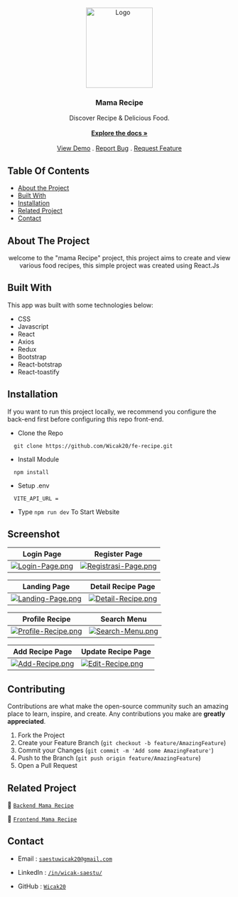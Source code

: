 <br/>
<p align="center">
  <a href="https://github.com/Wicak20/fe-recipe">
    <img src="https://i.postimg.cc/Xq7rdzF9/logo.png" alt="Logo" width="150" height="180">
  </a>

  <h3 align="center">Mama Recipe</h3>

  <p align="center">
    Discover Recipe & Delicious Food.
    <br/>
    <br/>
    <a href="https://github.com/Wicak20/fe-recipe"><strong>Explore the docs »</strong></a>
    <br/>
    <br/>
    <a href="https://github.com/Wicak20/fe-recipe">View Demo</a>
    .
    <a href="https://github.com/Wicak20/fe-recipe/issues">Report Bug</a>
    .
    <a href="https://github.com/Wicak20/fe-recipe/issues">Request Feature</a>
  </p>
</p>

## Table Of Contents

- [About the Project](#about-the-project)
- [Built With](#built-with)
- [Installation](#installation)
- [Related Project](#related-project)
- [Contact](#contact)

## About The Project

<p align="center">
 welcome to the "mama Recipe" project, this project aims to create and view various food recipes, this simple project was created using React.Js
</p>

## Built With

This app was built with some technologies below:

- CSS
- Javascript
- React
- Axios
- Redux
- Bootstrap
- React-botstrap
- React-toastify

## Installation

If you want to run this project locally, we recommend you configure the back-end first before configuring this repo front-end.

- Clone the Repo

```
  git clone https://github.com/Wicak20/fe-recipe.git
```

- Install Module

```
  npm install
```

- Setup .env

```
  VITE_API_URL =
```

- Type `npm run dev` To Start Website

## Screenshot

| Login Page                                                                           | Register Page                                                                              |
| ------------------------------------------------------------------------------------ | ------------------------------------------------------------------------------------------ |
| [![Login-Page.png](https://i.postimg.cc/XJFPcHSJ/Login-Page.png)](https://postimg.cc/wyqF9kB8) | [![Registrasi-Page.png](https://i.postimg.cc/Pfyyss4H/Registrasi-Page.png)](https://postimg.cc/nMsBBWgS) |

| Landing Page                                                                                     | Detail Recipe Page                                                                                  |
| ------------------------------------------------------------------------------------------------ | -------------------------------------------------------------------------------------------------- |
|[![Landing-Page.png](https://i.postimg.cc/MZn74Mv7/Landing-Page.png)](https://postimg.cc/14ZVVz0X) | [![Detail-Recipe.png](https://i.postimg.cc/fTKRf5DB/Detail-Recipe.png)](https://postimg.cc/dLhFq27y) |

| Profile Recipe                                                                                     | Search Menu                                                                          |
| ------------------------------------------------------------------------------------------------------ | ---------------------------------------------------------------------------------- |
| [![Profile-Recipe.png](https://i.postimg.cc/sgK0TCZv/Profile-Recipe.png)](https://postimg.cc/ZWBcqgHS) | [![Search-Menu.png](https://i.postimg.cc/fRNgDjdn/Search-Menu.png)](https://postimg.cc/56smmzpn) |

| Add Recipe Page                                                                                | Update Recipe Page                                                                                   |
| ---------------------------------------------------------------------------------------------- | ---------------------------------------------------------------------------------------------------- |
| [![Add-Recipe.png](https://i.postimg.cc/SRLCr8xC/Add-Recipe.png)](https://postimg.cc/ZvRWYW35) | [![Edit-Recipe.png](https://i.postimg.cc/HkKkcRs7/Edit-Recipe.png)](https://postimg.cc/zyCr4dhJ) |

<!-- | Edit Profile Page |[![edit-profile.png](https://i.postimg.cc/7LWBTpdq/edit-profile.png)](https://postimg.cc/Z96PGDJQ) -->

## Contributing

Contributions are what make the open-source community such an amazing place to learn, inspire, and create. Any contributions you make are **greatly appreciated**.

1. Fork the Project
2. Create your Feature Branch (`git checkout -b feature/AmazingFeature`)
3. Commit your Changes (`git commit -m 'Add some AmazingFeature'`)
4. Push to the Branch (`git push origin feature/AmazingFeature`)
5. Open a Pull Request

## Related Project

:rocket: [`Backend Mama Recipe`](https://github.com/Wicak20/be-recipe)

:rocket: [`Frontend Mama Recipe`](https://github.com/Wicak20/fe-recipe)

## Contact

- Email : [`saestuwicak20@gmail.com`](mailto:saestuwicak20@gmail.com)

- LinkedIn : [`/in/wicak-saestu/`](www.linkedin.com/in/wicak-saestu/)

- GitHub : [`Wicak20`](https://github.com/Wicak20)

